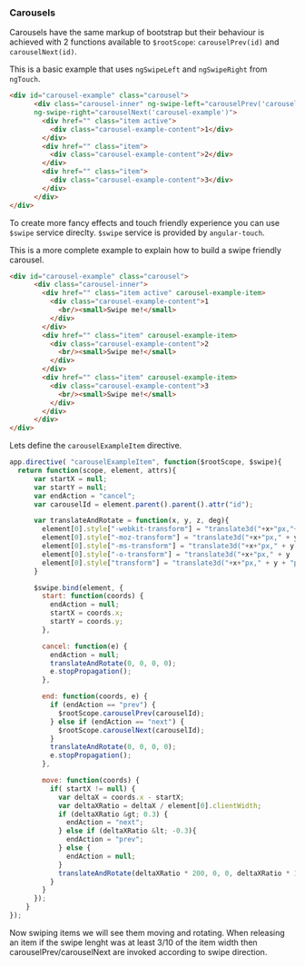 ### Carousels

Carousels have the same markup of bootstrap but their behaviour is achieved with 2 functions available to `$rootScope`: `carouselPrev(id)` and `carouselNext(id)`.

This is a basic example that uses `ngSwipeLeft` and `ngSwipeRight` from `ngTouch`.

``` html
<div id="carousel-example" class="carousel">
      <div class="carousel-inner" ng-swipe-left="carouselPrev('carousel-example')"
      ng-swipe-right="carouselNext('carousel-example')">
        <div href="" class="item active">
          <div class="carousel-example-content">1</div>
        </div>
        <div href="" class="item">
          <div class="carousel-example-content">2</div>
        </div>
        <div href="" class="item">
          <div class="carousel-example-content">3</div>
        </div>
      </div>
</div>
```

To create more fancy effects and touch friendly experience you can use `$swipe` service direclty. `$swipe` service is provided by `angular-touch`.

This is a more complete example to explain how to build a swipe friendly carousel.

``` html
<div id="carousel-example" class="carousel">
      <div class="carousel-inner">
        <div href="" class="item active" carousel-example-item>
          <div class="carousel-example-content">1
            <br/><small>Swipe me!</small>
          </div>
        </div>
        <div href="" class="item" carousel-example-item>
          <div class="carousel-example-content">2
            <br/><small>Swipe me!</small>
          </div>
        </div>
        <div href="" class="item" carousel-example-item>
          <div class="carousel-example-content">3
            <br/><small>Swipe me!</small>
          </div>
        </div>
      </div>
</div>
```

Lets define the `carouselExampleItem` directive.

``` javascript
app.directive( "carouselExampleItem", function($rootScope, $swipe){
  return function(scope, element, attrs){
      var startX = null;
      var startY = null;
      var endAction = "cancel";
      var carouselId = element.parent().parent().attr("id");

      var translateAndRotate = function(x, y, z, deg){
        element[0].style["-webkit-transform"] = "translate3d("+x+"px,"+ y +"px," + z + "px) rotate("+ deg +"deg)";
        element[0].style["-moz-transform"] = "translate3d("+x+"px," + y +"px," + z + "px) rotate("+ deg +"deg)";
        element[0].style["-ms-transform"] = "translate3d("+x+"px," + y + "px," + z + "px) rotate("+ deg +"deg)";
        element[0].style["-o-transform"] = "translate3d("+x+"px," + y  + "px," + z + "px) rotate("+ deg +"deg)";
        element[0].style["transform"] = "translate3d("+x+"px," + y + "px," + z + "px) rotate("+ deg +"deg)";
      }

      $swipe.bind(element, {
        start: function(coords) {
          endAction = null;
          startX = coords.x;
          startY = coords.y;
        },

        cancel: function(e) {
          endAction = null;
          translateAndRotate(0, 0, 0, 0);
          e.stopPropagation();
        },

        end: function(coords, e) {
          if (endAction == "prev") {
            $rootScope.carouselPrev(carouselId);
          } else if (endAction == "next") {
            $rootScope.carouselNext(carouselId);
          }
          translateAndRotate(0, 0, 0, 0);
          e.stopPropagation();
        },

        move: function(coords) {
          if( startX != null) {
            var deltaX = coords.x - startX;
            var deltaXRatio = deltaX / element[0].clientWidth;
            if (deltaXRatio &gt; 0.3) {
              endAction = "next";
            } else if (deltaXRatio &lt; -0.3){
              endAction = "prev";
            } else {
              endAction = null;
            }
            translateAndRotate(deltaXRatio * 200, 0, 0, deltaXRatio * 15);
          }
        }
      });
    }
});
```

Now swiping items we will see them moving and rotating. When releasing an item if the swipe lenght was at least 3/10 of the item width then carouselPrev/carouselNext are invoked according to swipe direction.
